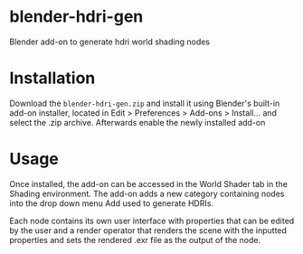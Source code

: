 # blender-hdri-gen
Blender add-on to generate hdri world shading nodes
# Installation
Download the `blender-hdri-gen.zip` and install it using Blender's built-in add-on installer, located in Edit > Preferences > Add-ons > Install... and select the .zip archive. Afterwards enable the newly installed add-on
# Usage
Once installed, the add-on can be accessed in the World Shader tab in the Shading environment. The add-on adds a new category containing nodes into the drop down menu Add used to generate HDRIs. 

Each node contains its own user interface with properties that can be edited by the user and a render operator that renders the scene with the inputted properties and sets the rendered .exr file as the output of the node.
